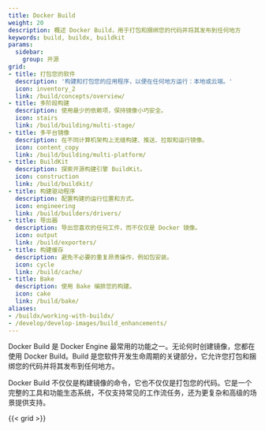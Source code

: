 ```yaml
---
title: Docker Build
weight: 20
description: 概述 Docker Build，用于打包和捆绑您的代码并将其发布到任何地方
keywords: build, buildx, buildkit
params:
  sidebar:
    group: 开源
grid:
- title: 打包您的软件
  description: '构建和打包您的应用程序，以便在任何地方运行：本地或云端。'
  icon: inventory_2
  link: /build/concepts/overview/
- title: 多阶段构建
  description: 使用最少的依赖项，保持镜像小巧安全。
  icon: stairs
  link: /build/building/multi-stage/
- title: 多平台镜像
  description: 在不同计算机架构上无缝构建、推送、拉取和运行镜像。
  icon: content_copy
  link: /build/building/multi-platform/
- title: BuildKit
  description: 探索开源构建引擎 BuildKit。
  icon: construction
  link: /build/buildkit/
- title: 构建驱动程序
  description: 配置构建的运行位置和方式。
  icon: engineering
  link: /build/builders/drivers/
- title: 导出器
  description: 导出您喜欢的任何工件，而不仅仅是 Docker 镜像。
  icon: output
  link: /build/exporters/
- title: 构建缓存
  description: 避免不必要的重复昂贵操作，例如包安装。
  icon: cycle
  link: /build/cache/
- title: Bake
  description: 使用 Bake 编排您的构建。
  icon: cake
  link: /build/bake/
aliases:
- /buildx/working-with-buildx/
- /develop/develop-images/build_enhancements/
---
```


Docker Build 是 Docker Engine 最常用的功能之一。无论何时创建镜像，您都在使用 Docker Build。Build 是您软件开发生命周期的关键部分，它允许您打包和捆绑您的代码并将其发布到任何地方。

Docker Build 不仅仅是构建镜像的命令，它也不仅仅是打包您的代码。它是一个完整的工具和功能生态系统，不仅支持常见的工作流任务，还为更复杂和高级的场景提供支持。

{{< grid >}}
